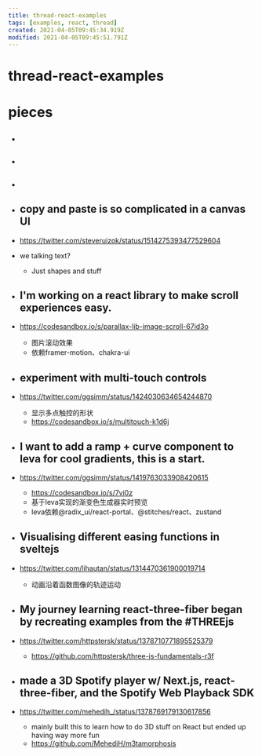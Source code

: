 ```yaml
---
title: thread-react-examples
tags: [examples, react, thread]
created: 2021-04-05T09:45:34.919Z
modified: 2021-04-05T09:45:51.791Z
---
```


# thread-react-examples

# pieces

- ## 

- ## 

- ## 

- ## copy and paste is so complicated in a canvas UI
- https://twitter.com/steveruizok/status/1514275393477529604
- we talking text?
  - Just shapes and stuff

- ## I'm working on a react library to make scroll experiences easy.
- https://codesandbox.io/s/parallax-lib-image-scroll-67id3o
  - 图片滚动效果
  - 依赖framer-motion、chakra-ui

- ## experiment with multi-touch controls
- https://twitter.com/ggsimm/status/1424030634654244870
  - 显示多点触控的形状
  - https://codesandbox.io/s/multitouch-k1d6j

- ## I want to add a ramp + curve component to leva for cool gradients, this is a start.
- https://twitter.com/ggsimm/status/1419763033908420615
  - https://codesandbox.io/s/7vi0z
  - 基于leva实现的渐变色生成器实时预览
  - leva依赖@radix_ui/react-portal、@stitches/react、zustand

- ## Visualising different easing functions in sveltejs
- https://twitter.com/lihautan/status/1314470361900019714
  - 动画沿着函数图像的轨迹运动

- ## My journey learning react-three-fiber began by recreating examples from the #THREEjs 
- https://twitter.com/httpstersk/status/1378710771895525379
  - https://github.com/httpstersk/three-js-fundamentals-r3f

- ## made a 3D Spotify player w/ Next.js, react-three-fiber, and the Spotify Web Playback SDK
- https://twitter.com/mehedih_/status/1378769179130617856
  - mainly built this to learn how to do 3D stuff on React but ended up having way more fun
  - https://github.com/MehediH/m3tamorphosis
